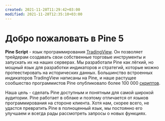 ```yaml
---
created: 2021-11-28T11:29:42+03:00
modified: 2021-11-28T12:35:10+03:00
---
```


# Добро пожаловать в Pine 5

**Pine Script** - язык программирования [TradingView](https://ru.tradingview.com). Он позволяет трейдерам создавать свои собственные торговые инструменты и запускать их на наших серверах. Мы разработали Pine как лёгкий, но мощный язык для разработки индикаторов и стратегий, которые можно протеестировать на исторических данных. Большинство встроенных индикаторов TradingView написаны на Pine, и наше растущее сообшество программистов Pine  опубликовало более 100 000 [скриптов](https://tradingview.com/scripts/).

Наша цель - сделать Pine доступным и понятным для самой широкой аудитории.  Pine работает в облаке и поэтому отличается от языков программирования на стороне клиента.  Хотя нам, скорее всего, не удастся превратить Pine в полноценный язык, мы постоянно его улучшаем и всегда рады рассмотреть запросы о новых функциях.
